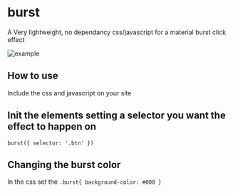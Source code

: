 # burst
A Very lightweight, no dependancy css/javascript for a material burst click effect

![example](https://github.com/sean-codes/burst/blob/master/example.gif?raw=true)

## How to use
Include the css and javascript on your site

## Init the elements setting a selector you want the effect to happen on
    
    burst({ selector: '.btn' })
    
## Changing the burst color
In the css set the `.burst{ background-color: #000 }`
